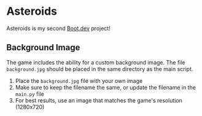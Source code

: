 # Asteroids

Asteroids is my second [Boot.dev](https://www.boot.dev) project!

## Background Image

The game includes the ability for a custom background image. The file `background.jpg` should be placed in the same directory as the main script.

1. Place the `background.jpg` file with your own image
2. Make sure to keep the filename the same, or update the filename in the `main.py` file
3. For best results, use an image that matches the game's resolution (1280x720)